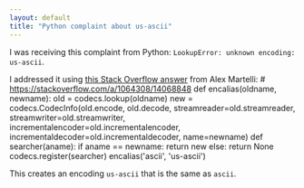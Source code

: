 ```yaml
---
layout: default
title: "Python complaint about us-ascii"
---
```

I was receiving this complaint from Python: `LookupError: unknown encoding: us-ascii`.

I addressed it using [this Stack Overflow answer](https://stackoverflow.com/a/1064308/14068848) from Alex Martelli:
    # https://stackoverflow.com/a/1064308/14068848
    def encalias(oldname, newname):
      old = codecs.lookup(oldname)
      new = codecs.CodecInfo(old.encode, old.decode, 
                             streamreader=old.streamreader,
                             streamwriter=old.streamwriter,
                             incrementalencoder=old.incrementalencoder,
                             incrementaldecoder=old.incrementaldecoder,
                             name=newname)
      def searcher(aname):
        if aname == newname:
          return new
        else:
          return None
      codecs.register(searcher)
    encalias('ascii', 'us-ascii')

This creates an encoding `us-ascii` that is the same as `ascii`.

